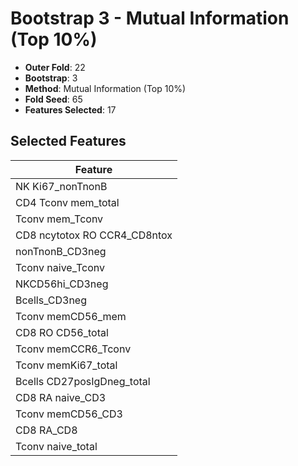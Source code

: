 # Bootstrap 3 - Mutual Information (Top 10%)

- **Outer Fold**: 22
- **Bootstrap**: 3
- **Method**: Mutual Information (Top 10%)
- **Fold Seed**: 65
- **Features Selected**: 17

## Selected Features

| Feature |
|---------|
| NK Ki67_nonTnonB |
| CD4 Tconv mem_total |
| Tconv mem_Tconv |
| CD8 ncytotox RO CCR4_CD8ntox |
| nonTnonB_CD3neg |
| Tconv naive_Tconv |
| NKCD56hi_CD3neg |
| Bcells_CD3neg |
| Tconv memCD56_mem |
| CD8 RO CD56_total |
| Tconv memCCR6_Tconv |
| Tconv memKi67_total |
| Bcells CD27posIgDneg_total |
| CD8 RA naive_CD3 |
| Tconv memCD56_CD3 |
| CD8 RA_CD8 |
| Tconv naive_total |
